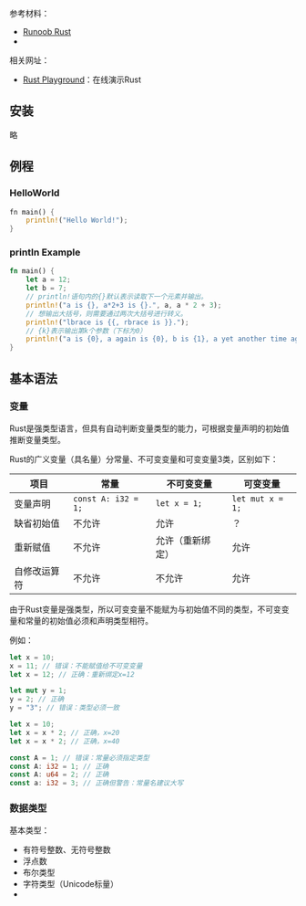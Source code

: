 
参考材料：
- [Runoob Rust](https://www.runoob.com/rust/rust-tutorial.html)
- 

相关网址：
- [Rust Playground](https://play.rust-lang.org/)：在线演示Rust

## 安装

略

## 例程

### HelloWorld

```rust
fn main() {  
    println!("Hello World!");  
}
```

### println Example

```rust
fn main() {
	let a = 12;
	let b = 7;
	// println!语句内的{}默认表示读取下一个元素并输出。
	println!("a is {}, a*2+3 is {}.", a, a * 2 + 3);
	// 想输出大括号，则需要通过两次大括号进行转义。
	println!("lbrace is {{, rbrace is }}.");
	// {k}表示输出第k个参数（下标为0）
	println!("a is {0}, a again is {0}, b is {1}, a yet another time again is {0}.", a, b);
}
```

## 基本语法

### 变量

Rust是强类型语言，但具有自动判断变量类型的能力，可根据变量声明的初始值推断变量类型。

Rust的广义变量（具名量）分常量、不可变变量和可变变量3类，区别如下：

| 项目     | 常量                  | 不可变变量        | 可变变量             |
| ------ | ------------------- | ------------ | ---------------- |
| 变量声明   | `const A: i32 = 1;` | `let x = 1;` | `let mut x = 1;` |
| 缺省初始值  | 不允许                 | 允许           | ？                |
| 重新赋值   | 不允许                 | 允许（重新绑定）     | 允许               |
| 自修改运算符 | 不允许                 | 不允许          | 允许               |

由于Rust变量是强类型，所以可变变量不能赋为与初始值不同的类型，不可变变量和常量的初始值必须和声明类型相符。

例如：

```rust
let x = 10;
x = 11; // 错误：不能赋值给不可变变量
let x = 12; // 正确：重新绑定x=12

let mut y = 1;
y = 2; // 正确
y = "3"; // 错误：类型必须一致

let x = 10;
let x = x * 2; // 正确，x=20
let x = x * 2; // 正确，x=40

const A = 1; // 错误：常量必须指定类型
const A: i32 = 1; // 正确
const A: u64 = 2; // 正确
const a: i32 = 3; // 正确但警告：常量名建议大写
```

### 数据类型

基本类型：
- 有符号整数、无符号整数
- 浮点数
- 布尔类型
- 字符类型（Unicode标量）
- 